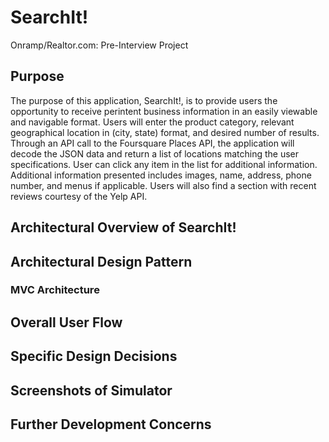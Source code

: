 # SearchIt!
Onramp/Realtor.com: Pre-Interview Project

## Purpose

The purpose of this application, SearchIt!, is to provide users the opportunity to receive perintent business information in an easily viewable and navigable format. Users will enter the product category, relevant geographical location in (city, state) format, and desired number of results. Through an API call to the Foursquare Places API, the application will decode the JSON data and return a list of locations matching the user specifications. User can click any item in the list for additional information. Additional information presented includes images, name, address, phone number, and menus if applicable. Users will also find a section with recent reviews courtesy of the Yelp API.

## Architectural Overview of SearchIt!

## Architectural Design Pattern

### MVC Architecture

## Overall User Flow

## Specific Design Decisions

## Screenshots of Simulator

## Further Development Concerns


